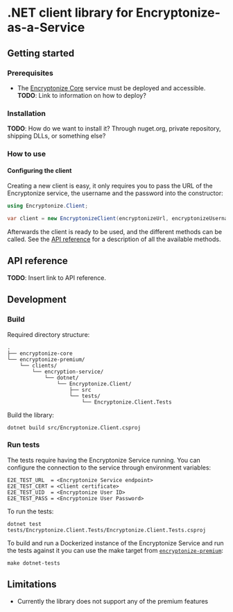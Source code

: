 # .NET client library for Encryptonize-as-a-Service

## Getting started

### Prerequisites

- The [Encryptonize Core](https://github.com/cyber-crypt-com/encryptonize-core) service must be deployed and accessible. **TODO**: Link to information on how to deploy?

### Installation

**TODO**: How do we want to install it? Through nuget.org, private repository, shipping DLLs, or something else?

### How to use

#### Configuring the client

Creating a new client is easy, it only requires you to pass the URL of the Encryptonize service, the username and the password into the constructor:

```csharp
using Encryptonize.Client;

var client = new EncryptonizeClient(encryptonizeUrl, encryptonizeUsername, encryptonizePassword);
```

Afterwards the client is ready to be used, and the different methods can be called. See the [API reference](#api-reference) for a description of all the available methods.

## API reference

**TODO**: Insert link to API reference.

## Development

### Build
Required directory structure:
```
.
├── encryptonize-core
└── encryptonize-premium/
    └── clients/
        └── encryption-service/
            └── dotnet/
                └── Encryptonize.Client/
                    ├── src
                    └── tests/
                        └── Encryptonize.Client.Tests
```
Build the library:
```
dotnet build src/Encryptonize.Client.csproj
```

### Run tests
The tests require having the Encryptonize Service running. You can configure the connection to the service through environment variables:
```
E2E_TEST_URL  = <Encryptonize Service endpoint>
E2E_TEST_CERT = <Client certificate>
E2E_TEST_UID  = <Encryptonize User ID>
E2E_TEST_PASS = <Encryptonize User Password>
```

To run the tests:
```
dotnet test tests/Encryptonize.Client.Tests/Encryptonize.Client.Tests.csproj
```

To build and run a Dockerized instance of the Encryptonize Service and run the tests against it you can use the make target from [`encryptonize-premium`](https://github.com/cyber-crypt-com/encryptonize-premium/blob/master/encryption-service/makefile):
```
make dotnet-tests
```

## Limitations

- Currently the library does not support any of the premium features